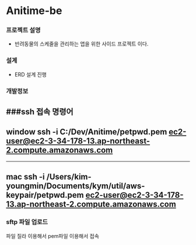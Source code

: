 # Anitime-be

### 프로젝트 설명
- 반려동물의 스케줄을 관리하는 앱을 위한 사이드 프로젝트 이다.

### 설계
 - ERD 설계 진행


### 개발정보


###ssh 접속 명령어
--- 
window
ssh -i C:/Dev/Anitime/petpwd.pem ec2-user@ec2-3-34-178-13.ap-northeast-2.compute.amazonaws.com
---
---
mac
ssh -i /Users/kim-youngmin/Documents/kym/util/aws-keypair/petpwd.pem ec2-user@ec2-3-34-178-13.ap-northeast-2.compute.amazonaws.com
---

### sftp 파일 업로드 
파일 질라 이용해서 pem파일 이용해서 접속
